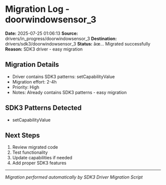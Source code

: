 # Migration Log - doorwindowsensor_3

**Date:** 2025-07-25 01:06:13
**Source:** drivers/in_progress/doorwindowsensor_3
**Destination:** drivers/sdk3/doorwindowsensor_3
**Status:** âœ… Migrated successfully
**Reason:** SDK3 driver - easy migration

## Migration Details
- Driver contains SDK3 patterns: setCapabilityValue
- Migration effort: 2-4h
- Priority: High
- Notes: Already contains SDK3 patterns - easy migration

## SDK3 Patterns Detected
- setCapabilityValue

## Next Steps
1. Review migrated code
2. Test functionality
3. Update capabilities if needed
4. Add proper SDK3 features

---
*Migration performed automatically by SDK3 Driver Migration Script*

